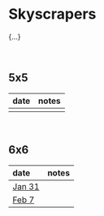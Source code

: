 # Skyscrapers

{...}


<br>


## 5x5

| date | notes |
| :--- | :---- |
| | |


<br>


## 6x6

| date | notes |
| :--- | :---- |
| [Jan 31](https://brainbashers.com/showskyscraper.asp?date=0131&size=6&diff=3) | |
| [Feb 7](https://brainbashers.com/showskyscraper.asp?date=0207&size=6&diff=3) | |
